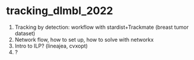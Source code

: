 # tracking_dlmbl_2022

1. Tracking by detection: workflow with stardist+Trackmate (breast tumor dataset)
2. Network flow, how to set up, how to solve with networkx 
3. Intro to ILP? (lineajea, cvxopt)
4. ?
